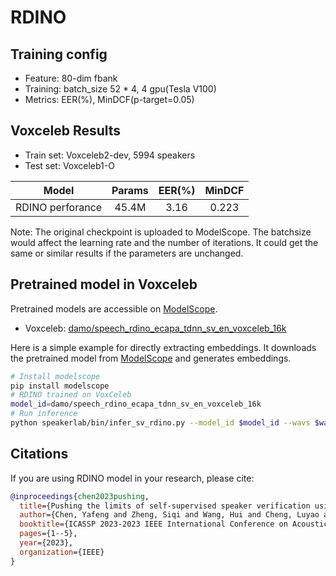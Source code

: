 # RDINO

## Training config
- Feature: 80-dim fbank
- Training: batch_size 52 * 4, 4 gpu(Tesla V100)
- Metrics: EER(%), MinDCF(p-target=0.05)

## Voxceleb Results
- Train set: Voxceleb2-dev, 5994 speakers
- Test set: Voxceleb1-O

| Model | Params | EER(%) | MinDCF |
|:-----:|:------:|:------:|:------:|
| RDINO perforance | 45.4M | 3.16  |  0.223 |

Note: The original checkpoint is uploaded to ModelScope. The batchsize would affect the learning rate and the number of iterations. It could get the same or similar results if the parameters are unchanged.

## Pretrained model in Voxceleb
Pretrained models are accessible on [ModelScope](https://www.modelscope.cn/models?page=1&tasks=speaker-verification&type=audio).

- Voxceleb: [damo/speech_rdino_ecapa_tdnn_sv_en_voxceleb_16k](https://www.modelscope.cn/models/damo/speech_rdino_ecapa_tdnn_sv_en_voxceleb_16k/summary)

Here is a simple example for directly extracting embeddings. It downloads the pretrained model from [ModelScope](https://www.modelscope.cn/models) and generates embeddings.
``` sh
# Install modelscope
pip install modelscope
# RDINO trained on VoxCeleb
model_id=damo/speech_rdino_ecapa_tdnn_sv_en_voxceleb_16k
# Run inference
python speakerlab/bin/infer_sv_rdino.py --model_id $model_id --wavs $wav_path
```

## Citations
If you are using RDINO model in your research, please cite: 
```BibTeX
@inproceedings{chen2023pushing,
  title={Pushing the limits of self-supervised speaker verification using regularized distillation framework},
  author={Chen, Yafeng and Zheng, Siqi and Wang, Hui and Cheng, Luyao and Chen, Qian},
  booktitle={ICASSP 2023-2023 IEEE International Conference on Acoustics, Speech and Signal Processing (ICASSP)},
  pages={1--5},
  year={2023},
  organization={IEEE}
}
